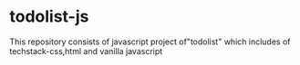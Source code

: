 # todolist-js
This repository consists of javascript project of"todolist" which includes of techstack-css,html and vanilla javascript
